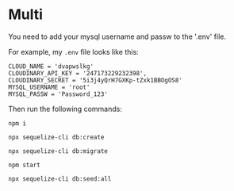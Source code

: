 # Multi

You need to add your mysql username and passw to the '.env' file. 

For example, my `.env` file looks like this:
```
CLOUD_NAME = 'dvapwslkg'
CLOUDINARY_API_KEY = '247173229232398',
CLOUDINARY_SECRET = '5i3j4yQrH7GXKp-tZxk1BBOgOS8'
MYSQL_USERNAME = 'root'
MYSQL_PASSW = 'Password_123'
```

Then run the following commands:

`npm i`

`npx sequelize-cli db:create`

`npx sequelize-cli db:migrate`

`npm start`

`npx sequelize-cli db:seed:all`



